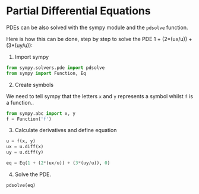 <script type="text/x-mathjax-config">
  MathJax.Hub.Config({
    tex2jax: {
      inlineMath: [ ['$','$'], ["\\(","\\)"] ],
      processEscapes: true
    }
  });
</script>

<script type="text/javascript" async
  src="https://cdnjs.cloudflare.com/ajax/libs/mathjax/2.7.5/MathJax.js?config=TeX-MML-AM_CHTML">
</script>

# Partial Differential Equations 

PDEs can be also solved with the sympy module and the `pdsolve` function.

Here is how this can be done, step by step to solve the PDE 1 + (2*(ux/u)) + (3*(uy/u)):

1. Import sympy

```python
from sympy.solvers.pde import pdsolve
from sympy import Function, Eq
```

2. Create symbols

We need to tell sympy that the letters `x` and `y` represents a symbol whilst `f` is a function..

```python
from sympy.abc import x, y
f = Function('f')
```

3. Calculate derivatives and define equation

```python
u = f(x, y)
ux = u.diff(x)
uy = u.diff(y)

eq = Eq(1 + (2*(ux/u)) + (3*(uy/u)), 0)
```

4. Solve the PDE.

```python
pdsolve(eq)
```